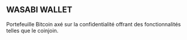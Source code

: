 ## WASABI WALLET

Portefeuille Bitcoin axé sur la confidentialité offrant des fonctionnalités telles que le coinjoin.

